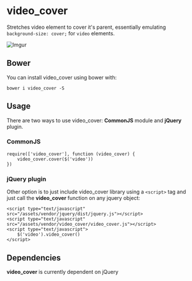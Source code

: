 # video_cover
Stretches video element to cover it's parent, essentially emulating `background-size: cover;` for `video` elements.

![Imgur](http://i.imgur.com/QAwiBJk.png)

## Bower

You can install video_cover using bower with:

```
bower i video_cover -S
```

## Usage
There are two ways to use video_cover: **CommonJS** module and **jQuery** plugin.

### CommonJS
```
require(['video_cover'], function (video_cover) {
	video_cover.cover($('video'))
})
```

### jQuery plugin
Other option is to just include video_cover library using a `<script>` tag and just call the **video_cover** function on any jquery object:
```
<script type="text/javascript" src="/assets/vendor/jquery/dist/jquery.js"></script>
<script type="text/javascript" src="/assets/vendor/video_cover/video_cover.js"></script>
<script type="text/javascript">
	$('video').video_cover()
</script>
```

## Dependencies
**video_cover** is currently dependent on jQuery
